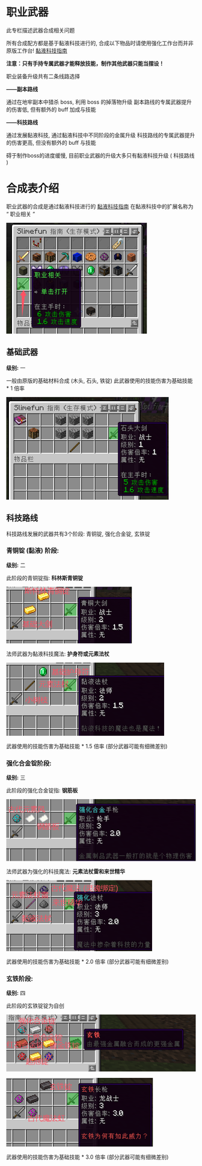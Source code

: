 
# 职业武器

此专栏描述武器合成相关问题

所有合成配方都是基于黏液科技进行的, 合成以下物品时请使用强化工作台而并非原版工作台!
[黏液科技指南](/slimefun/rule.md)
 
**注意：只有手持专属武器才能释放技能，制作其他武器只能当摆设！**

职业装备升级共有二条线路选择

**——副本路线**

通过在地牢副本中猎杀 boss, 利用 boss 的掉落物升级
副本路线的专属武器提升的伤害低, 但有额外的 buff 加成与技能

**——科技路线**

通过发展黏液科技, 通过黏液科技中不同阶段的金属升级
科技路线的专属武器提升的伤害更高, 但没有额外的 buff 与技能

碍于制作boss的进度缓慢, 目前职业武器的升级大多只有黏液科技升级 ( 科技路线 )

# 合成表介绍

职业武器的合成是通过黏液科技进行的 [黏液科技指南](/slimefun/rule.md)
在黏液科技中的扩展名称为 “ 职业相关 ”

![](/class/_images/slimefun.png)

## 基础武器

**级别:** 一

一般由原版的基础材料合成 (木头, 石头, 铁锭)
此武器使用的技能伤害为基础技能 * 1 倍率

![](/class/_images/level1.png)


## 科技路线

科技路线发展的武器共有3个阶段: 青铜锭, 强化合金锭, 玄铁锭

### 青铜锭 (黏液) 阶段: 

**级别:** 二

此阶段的青铜锭指: **科林斯青铜锭**

![](/class/_images/level2.png)

法师武器为黏液科技魔法: **护身符或元素法杖**

![](/class/_images/level2m.png)

武器使用的技能伤害为基础技能 * 1.5 倍率 (部分武器可能有细微差别)

### 强化合金锭阶段: 

**级别:** 三

此阶段的强化合金锭指: **钢筋板**

![](/class/_images/level3.png)

法师武器为强化的科技魔法: **元素法杖雷和来世精华**

![](/class/_images/level3m.png)

武器使用的技能伤害为基础技能 * 2.0 倍率 (部分武器可能有细微差别)

### 玄铁阶段: 

**级别:** 四

此阶段的玄铁锭锭为自创

![](/class/_images/xuantie.png)

![](/class/_images/level4.png)

武器使用的技能伤害为基础技能 * 3.0 倍率 (部分武器可能有细微差别)